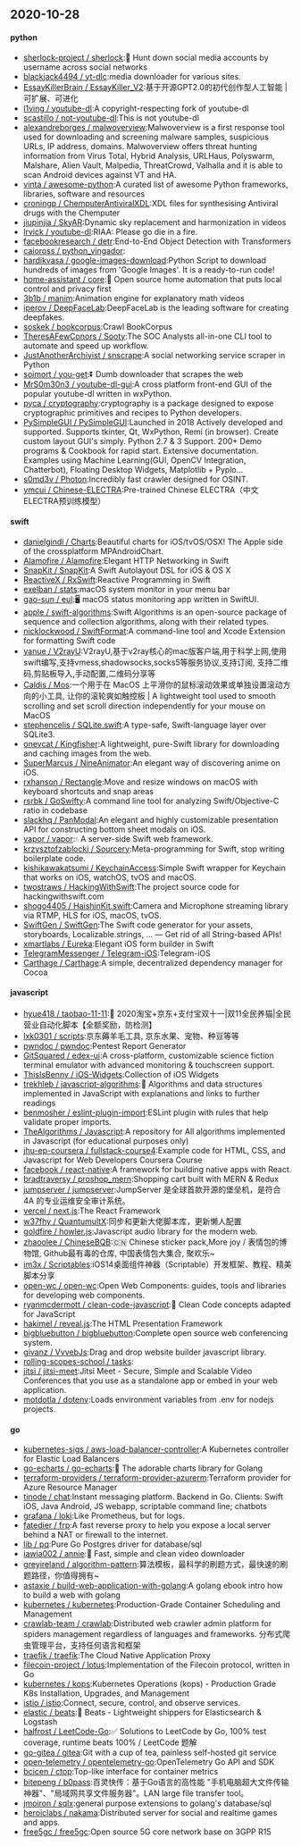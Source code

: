 ## 2020-10-28

#### python
* [sherlock-project / sherlock](https://github.com/sherlock-project/sherlock):🔎
Hunt down social media accounts by username across social networks
* [blackjack4494 / yt-dlc](https://github.com/blackjack4494/yt-dlc):media downloader for various sites.
* [EssayKillerBrain / EssayKiller_V2](https://github.com/EssayKillerBrain/EssayKiller_V2):基于开源GPT2.0的初代创作型人工智能 | 可扩展、可进化
* [l1ving / youtube-dl](https://github.com/l1ving/youtube-dl):A copyright-respecting fork of youtube-dl
* [scastillo / not-youtube-dl](https://github.com/scastillo/not-youtube-dl):This is not youtube-dl
* [alexandreborges / malwoverview](https://github.com/alexandreborges/malwoverview):Malwoverview is a first response tool used for downloading and screening malware samples, suspicious URLs, IP address, domains. Malwoverview offers threat hunting information from Virus Total, Hybrid Analysis, URLHaus, Polyswarm, Malshare, Alien Vault, Malpedia, ThreatCrowd, Valhalla and it is able to scan Android devices against VT and HA.
* [vinta / awesome-python](https://github.com/vinta/awesome-python):A curated list of awesome Python frameworks, libraries, software and resources
* [croningp / ChemputerAntiviralXDL](https://github.com/croningp/ChemputerAntiviralXDL):XDL files for synthesising Antiviral drugs with the Chemputer
* [jiupinjia / SkyAR](https://github.com/jiupinjia/SkyAR):Dynamic sky replacement and harmonization in videos
* [lrvick / youtube-dl](https://github.com/lrvick/youtube-dl):RIAA: Please go die in a fire.
* [facebookresearch / detr](https://github.com/facebookresearch/detr):End-to-End Object Detection with Transformers
* [caioross / python_vingador](https://github.com/caioross/python_vingador):
* [hardikvasa / google-images-download](https://github.com/hardikvasa/google-images-download):Python Script to download hundreds of images from 'Google Images'. It is a ready-to-run code!
* [home-assistant / core](https://github.com/home-assistant/core):🏡
Open source home automation that puts local control and privacy first
* [3b1b / manim](https://github.com/3b1b/manim):Animation engine for explanatory math videos
* [iperov / DeepFaceLab](https://github.com/iperov/DeepFaceLab):DeepFaceLab is the leading software for creating deepfakes.
* [soskek / bookcorpus](https://github.com/soskek/bookcorpus):Crawl BookCorpus
* [TheresAFewConors / Sooty](https://github.com/TheresAFewConors/Sooty):The SOC Analysts all-in-one CLI tool to automate and speed up workflow.
* [JustAnotherArchivist / snscrape](https://github.com/JustAnotherArchivist/snscrape):A social networking service scraper in Python
* [soimort / you-get](https://github.com/soimort/you-get):⏬
Dumb downloader that scrapes the web
* [MrS0m30n3 / youtube-dl-gui](https://github.com/MrS0m30n3/youtube-dl-gui):A cross platform front-end GUI of the popular youtube-dl written in wxPython.
* [pyca / cryptography](https://github.com/pyca/cryptography):cryptography is a package designed to expose cryptographic primitives and recipes to Python developers.
* [PySimpleGUI / PySimpleGUI](https://github.com/PySimpleGUI/PySimpleGUI):Launched in 2018 Actively developed and supported. Supports tkinter, Qt, WxPython, Remi (in browser). Create custom layout GUI's simply. Python 2.7 & 3 Support. 200+ Demo programs & Cookbook for rapid start. Extensive documentation. Examples using Machine Learning(GUI, OpenCV Integration, Chatterbot), Floating Desktop Widgets, Matplotlib + Pyplo…
* [s0md3v / Photon](https://github.com/s0md3v/Photon):Incredibly fast crawler designed for OSINT.
* [ymcui / Chinese-ELECTRA](https://github.com/ymcui/Chinese-ELECTRA):Pre-trained Chinese ELECTRA（中文ELECTRA预训练模型）

#### swift
* [danielgindi / Charts](https://github.com/danielgindi/Charts):Beautiful charts for iOS/tvOS/OSX! The Apple side of the crossplatform MPAndroidChart.
* [Alamofire / Alamofire](https://github.com/Alamofire/Alamofire):Elegant HTTP Networking in Swift
* [SnapKit / SnapKit](https://github.com/SnapKit/SnapKit):A Swift Autolayout DSL for iOS & OS X
* [ReactiveX / RxSwift](https://github.com/ReactiveX/RxSwift):Reactive Programming in Swift
* [exelban / stats](https://github.com/exelban/stats):macOS system monitor in your menu bar
* [gao-sun / eul](https://github.com/gao-sun/eul):🖥️
macOS status monitoring app written in SwiftUI.
* [apple / swift-algorithms](https://github.com/apple/swift-algorithms):Swift Algorithms is an open-source package of sequence and collection algorithms, along with their related types.
* [nicklockwood / SwiftFormat](https://github.com/nicklockwood/SwiftFormat):A command-line tool and Xcode Extension for formatting Swift code
* [yanue / V2rayU](https://github.com/yanue/V2rayU):V2rayU,基于v2ray核心的mac版客户端,用于科学上网,使用swift编写,支持vmess,shadowsocks,socks5等服务协议,支持订阅, 支持二维码,剪贴板导入,手动配置,二维码分享等
* [Caldis / Mos](https://github.com/Caldis/Mos):一个用于在 MacOS 上平滑你的鼠标滚动效果或单独设置滚动方向的小工具, 让你的滚轮爽如触控板 | A lightweight tool used to smooth scrolling and set scroll direction independently for your mouse on MacOS
* [stephencelis / SQLite.swift](https://github.com/stephencelis/SQLite.swift):A type-safe, Swift-language layer over SQLite3.
* [onevcat / Kingfisher](https://github.com/onevcat/Kingfisher):A lightweight, pure-Swift library for downloading and caching images from the web.
* [SuperMarcus / NineAnimator](https://github.com/SuperMarcus/NineAnimator):An elegant way of discovering anime on iOS.
* [rxhanson / Rectangle](https://github.com/rxhanson/Rectangle):Move and resize windows on macOS with keyboard shortcuts and snap areas
* [rsrbk / GoSwifty](https://github.com/rsrbk/GoSwifty):A command line tool for analyzing Swift/Objective-C ratio in codebase
* [slackhq / PanModal](https://github.com/slackhq/PanModal):An elegant and highly customizable presentation API for constructing bottom sheet modals on iOS.
* [vapor / vapor](https://github.com/vapor/vapor):💧
A server-side Swift web framework.
* [krzysztofzablocki / Sourcery](https://github.com/krzysztofzablocki/Sourcery):Meta-programming for Swift, stop writing boilerplate code.
* [kishikawakatsumi / KeychainAccess](https://github.com/kishikawakatsumi/KeychainAccess):Simple Swift wrapper for Keychain that works on iOS, watchOS, tvOS and macOS.
* [twostraws / HackingWithSwift](https://github.com/twostraws/HackingWithSwift):The project source code for hackingwithswift.com
* [shogo4405 / HaishinKit.swift](https://github.com/shogo4405/HaishinKit.swift):Camera and Microphone streaming library via RTMP, HLS for iOS, macOS, tvOS.
* [SwiftGen / SwiftGen](https://github.com/SwiftGen/SwiftGen):The Swift code generator for your assets, storyboards, Localizable.strings, … — Get rid of all String-based APIs!
* [xmartlabs / Eureka](https://github.com/xmartlabs/Eureka):Elegant iOS form builder in Swift
* [TelegramMessenger / Telegram-iOS](https://github.com/TelegramMessenger/Telegram-iOS):Telegram-iOS
* [Carthage / Carthage](https://github.com/Carthage/Carthage):A simple, decentralized dependency manager for Cocoa

#### javascript
* [hyue418 / taobao-11-11](https://github.com/hyue418/taobao-11-11):🚀
2020淘宝+京东+支付宝双十一|双11全民养猫|全民营业自动化脚本【全额奖励，防检测】
* [lxk0301 / scripts](https://github.com/lxk0301/scripts):京东薅羊毛工具, 京东水果、宠物、种豆等等
* [pwndoc / pwndoc](https://github.com/pwndoc/pwndoc):Pentest Report Generator
* [GitSquared / edex-ui](https://github.com/GitSquared/edex-ui):A cross-platform, customizable science fiction terminal emulator with advanced monitoring & touchscreen support.
* [ThisIsBenny / iOS-Widgets](https://github.com/ThisIsBenny/iOS-Widgets):Collection of iOS Widgets
* [trekhleb / javascript-algorithms](https://github.com/trekhleb/javascript-algorithms):📝
Algorithms and data structures implemented in JavaScript with explanations and links to further readings
* [benmosher / eslint-plugin-import](https://github.com/benmosher/eslint-plugin-import):ESLint plugin with rules that help validate proper imports.
* [TheAlgorithms / Javascript](https://github.com/TheAlgorithms/Javascript):A repository for All algorithms implemented in Javascript (for educational purposes only)
* [jhu-ep-coursera / fullstack-course4](https://github.com/jhu-ep-coursera/fullstack-course4):Example code for HTML, CSS, and Javascript for Web Developers Coursera Course
* [facebook / react-native](https://github.com/facebook/react-native):A framework for building native apps with React.
* [bradtraversy / proshop_mern](https://github.com/bradtraversy/proshop_mern):Shopping cart built with MERN & Redux
* [jumpserver / jumpserver](https://github.com/jumpserver/jumpserver):JumpServer 是全球首款开源的堡垒机，是符合 4A 的专业运维安全审计系统。
* [vercel / next.js](https://github.com/vercel/next.js):The React Framework
* [w37fhy / QuantumultX](https://github.com/w37fhy/QuantumultX):同步和更新大佬脚本库，更新懒人配置
* [goldfire / howler.js](https://github.com/goldfire/howler.js):Javascript audio library for the modern web.
* [zhaoolee / ChineseBQB](https://github.com/zhaoolee/ChineseBQB):🇨🇳
Chinese sticker pack,More joy / 表情包的博物馆, Github最有毒的仓库, 中国表情包大集合, 聚欢乐~
* [im3x / Scriptables](https://github.com/im3x/Scriptables):iOS14桌面组件神器（Scriptable）开发框架、教程、精美脚本分享
* [open-wc / open-wc](https://github.com/open-wc/open-wc):Open Web Components: guides, tools and libraries for developing web components.
* [ryanmcdermott / clean-code-javascript](https://github.com/ryanmcdermott/clean-code-javascript):🛁
Clean Code concepts adapted for JavaScript
* [hakimel / reveal.js](https://github.com/hakimel/reveal.js):The HTML Presentation Framework
* [bigbluebutton / bigbluebutton](https://github.com/bigbluebutton/bigbluebutton):Complete open source web conferencing system.
* [givanz / VvvebJs](https://github.com/givanz/VvvebJs):Drag and drop website builder javascript library.
* [rolling-scopes-school / tasks](https://github.com/rolling-scopes-school/tasks):
* [jitsi / jitsi-meet](https://github.com/jitsi/jitsi-meet):Jitsi Meet - Secure, Simple and Scalable Video Conferences that you use as a standalone app or embed in your web application.
* [motdotla / dotenv](https://github.com/motdotla/dotenv):Loads environment variables from .env for nodejs projects.

#### go
* [kubernetes-sigs / aws-load-balancer-controller](https://github.com/kubernetes-sigs/aws-load-balancer-controller):A Kubernetes controller for Elastic Load Balancers
* [go-echarts / go-echarts](https://github.com/go-echarts/go-echarts):🎨
The adorable charts library for Golang
* [terraform-providers / terraform-provider-azurerm](https://github.com/terraform-providers/terraform-provider-azurerm):Terraform provider for Azure Resource Manager
* [tinode / chat](https://github.com/tinode/chat):Instant messaging platform. Backend in Go. Clients: Swift iOS, Java Android, JS webapp, scriptable command line; chatbots
* [grafana / loki](https://github.com/grafana/loki):Like Prometheus, but for logs.
* [fatedier / frp](https://github.com/fatedier/frp):A fast reverse proxy to help you expose a local server behind a NAT or firewall to the internet.
* [lib / pq](https://github.com/lib/pq):Pure Go Postgres driver for database/sql
* [iawia002 / annie](https://github.com/iawia002/annie):👾
Fast, simple and clean video downloader
* [greyireland / algorithm-pattern](https://github.com/greyireland/algorithm-pattern):算法模板，最科学的刷题方式，最快速的刷题路径，你值得拥有~
* [astaxie / build-web-application-with-golang](https://github.com/astaxie/build-web-application-with-golang):A golang ebook intro how to build a web with golang
* [kubernetes / kubernetes](https://github.com/kubernetes/kubernetes):Production-Grade Container Scheduling and Management
* [crawlab-team / crawlab](https://github.com/crawlab-team/crawlab):Distributed web crawler admin platform for spiders management regardless of languages and frameworks. 分布式爬虫管理平台，支持任何语言和框架
* [traefik / traefik](https://github.com/traefik/traefik):The Cloud Native Application Proxy
* [filecoin-project / lotus](https://github.com/filecoin-project/lotus):Implementation of the Filecoin protocol, written in Go
* [kubernetes / kops](https://github.com/kubernetes/kops):Kubernetes Operations (kops) - Production Grade K8s Installation, Upgrades, and Management
* [istio / istio](https://github.com/istio/istio):Connect, secure, control, and observe services.
* [elastic / beats](https://github.com/elastic/beats):🐠
Beats - Lightweight shippers for Elasticsearch & Logstash
* [halfrost / LeetCode-Go](https://github.com/halfrost/LeetCode-Go):✅
Solutions to LeetCode by Go, 100% test coverage, runtime beats 100% / LeetCode 题解
* [go-gitea / gitea](https://github.com/go-gitea/gitea):Git with a cup of tea, painless self-hosted git service
* [open-telemetry / opentelemetry-go](https://github.com/open-telemetry/opentelemetry-go):OpenTelemetry Go API and SDK
* [bcicen / ctop](https://github.com/bcicen/ctop):Top-like interface for container metrics
* [bitepeng / b0pass](https://github.com/bitepeng/b0pass):百灵快传：基于Go语言的高性能 "手机电脑超大文件传输神器"、"局域网共享文件服务器"。LAN large file transfer tool。
* [jmoiron / sqlx](https://github.com/jmoiron/sqlx):general purpose extensions to golang's database/sql
* [heroiclabs / nakama](https://github.com/heroiclabs/nakama):Distributed server for social and realtime games and apps.
* [free5gc / free5gc](https://github.com/free5gc/free5gc):Open source 5G core network base on 3GPP R15

